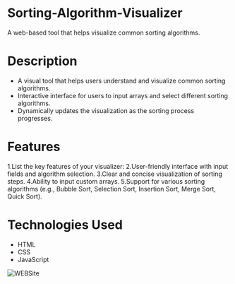 # Sorting-Algorithm-Visualizer

A web-based tool that helps visualize common sorting algorithms.

# Description
* A visual tool that helps users understand and visualize common sorting algorithms.
* Interactive interface for users to input arrays and select different sorting algorithms.
* Dynamically updates the visualization as the sorting process progresses.
# Features
1.List the key features of your visualizer:
2.User-friendly interface with input fields and algorithm selection.
3.Clear and concise visualization of sorting steps.
4.Ability to input custom arrays.
5.Support for various sorting algorithms (e.g., Bubble Sort, Selection Sort, Insertion Sort, Merge Sort, Quick Sort).

# Technologies Used
- HTML
- CSS
- JavaScript

![WEBSite](https://github.com/user-attachments/assets/bb1947c3-6c32-4ef6-a2c3-f82ff27899c5)
